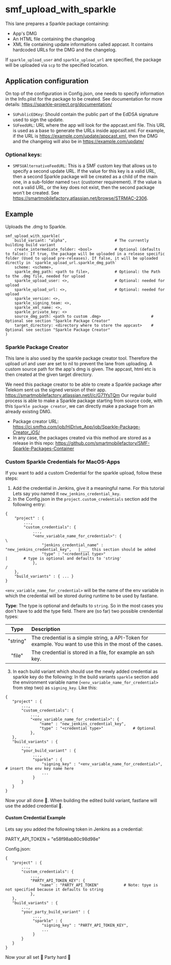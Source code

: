 # smf_upload_with_sparkle

This lane prepares a Sparkle package containing:
- App's DMG
- An HTML file containing the changelog
- XML file containing update informations called appcast. It contains hardcoded URLs for the DMG and the changelog.

If `sparkle_upload_user` and `sparkle_upload_url` are specified, the package will be uploaded via `scp` to the specified location.

## Application configuration

On top of the configuration in Config.json, one needs to specify information in the Info.plist for the package to be created.
See documentation for more details: https://sparkle-project.org/documentation/

- `SUPublicEDKey`: Should contain the public part of the EdDSA signature used to sign the update.
- `SUFeedURL`: URL where the app will look for the appcast.xml file. This URL is used as a base to generate the URLs inside appcast.xml. For example, if the URL is https://example.com/update/appcast.xml, then the DMG and the changelog will also be in https://example.com/update/

### Optional keys:

- `SMFSUAlternativeFeedURL`: This is a SMF custom key that allows us to specify a second update URL. If the value for this key is a valid URL, then a second Sparkle package will be created as a child of the main one, in a sub-folder named `test` (customer requirement). If the value is not a valid URL, or the key does not exist, then the second package won't be created. See https://smartmobilefactory.atlassian.net/browse/STRMAC-2306.

## Example
Uploads the .dmg to Sparkle.

```
smf_upload_with_sparkle(
    build_variant: "alpha",                     # The currently building build variant
    create_intermediate_folder: <bool>          # Optional (defaults to false): If true, the package will be uploaded in a release specific folder (Used to upload pre-releases). If false, it will be uploaded directly in `sparkle_upload_url.sparkle_dmg_path`
    scheme: <scheme>,                         
    sparkle_dmg_path: <path to file>,           # Optional: the Path to the .dmg file, needed for upload
    sparkle_upload_user: <>,                    # Optional: needed for upload
    sparkle_upload_url: <>,                     # Optional: needed for upload
    sparkle_version: <>,
    sparkle_signing_team: <>,
    sparkle_xml_name: <>,
    sparkle_private_key: <>
    source_dmg_path: <path to custom .dmg>                      # Optional see section "Sparkle Package Creator"
    target_directory: <directory where to store the appcast>    # Optional see section "Sparkle Package Creator"
)
``` 
### Sparkle Package Creator
This lane is also used by the sparkle package creator tool. Therefore the upload url and user are set to nil to prevent the lane from uploading. A custom source path for the app's dmg is given. The appcast, html etc is then created at the given target directory. 

We need this package creator to be able to create a Sparkle package after Telekom sent us the signed version of their app. https://smartmobilefactory.atlassian.net/l/c/G71YsTQm
Our regular build process is able to make a Sparkle package starting from source code, with this `Sparkle package creator`, we can directly make a package from an already existing DMG.

- Package creator URL: https://ci.smfhq.com/job/HiDrive_App/job/Sparkle-Package-Creator_iOS/
- In any case, the packages created via this method are stored as a release in this repo: https://github.com/smartmobilefactory/SMF-Sparkle-Packages-Container


### Custom Sparkle Credentials for MacOS-Apps

If you want to add a custom Credential for the sparkle upload, follow these steps:
1. Add the credential in Jenkins, give it a meaningful name. For this tutorial Lets say you named it `new_jenkins_credential_key`.
2. In the Config.json in the `project.custom_credentials` section add the following entry:

```
{
    "project" : {
        ...,
        "custom_credentials": {
            ..., 
            "<env_variable_name_for_credential>": {                         \
                "jenkins_credential_name" : "new_jenkins_credential_key",   |____ this section should be added
                "type" : "<credential type>"                                |       # type is optional and defaults to 'string'
            },                                                              /
    },
    "build_variants" : { ... }
}
```
 `<env_variable_name_for_credential>` will be the name of the env variable in which the credential will be stored during runtime to be used by fastlane.
 
 **Type**:
  The type is optional and defaults to `string`. So in the most cases you don't have to add the type field. There are (so far) two possible crendential types:
  
  | Type | Description |
  | :---: | :--- |
  | "string"| The credential is a simple string, a API-Token for example. You want to use this in the most of the cases. |
  | "file"  | The credential is stored in a file, for example an ssh key. |

    
 3. In each build variant which should use the newly added credential as sparkle key do the following: In the build variants `sparkle` section add the environment variable name (`<env_variable_name_for_credential>`  from step two) as `signing_key`. Like this:
 
```
{
   "project" : {
       ...,
       "custom_credentials": {
           ..., 
           "<env_variable_name_for_credential>": {      
               "name" : "new_jenkins_credential_key",   
               "type" : "<credential type>"             # Optional          
           },                                          
   },
   "build_variants" : { 
       ...,
       "your_build_variant" : {
            ...,
            "sparkle" : {
                "signing_key" : "<env_variable_name_for_credential>",      # insert the env key name here
                ...
            }
       }
   }
}
```

Now your all done 🎉. When building the edited build variant, fastlane will use the added credential 👏.

#### Custom Credential Example
Lets say you added the following token in Jenkins as a credential:

PARTY_API_TOKEN = "e58f98ab80c98d98e"

Config.json:

```
{
   "project" : {
       ...,
       "custom_credentials": {
           ..., 
           "PARTY_API_TOKEN_KEY": {      
               "name" : "PARTY_API_TOKEN"           # Note: tpye is not specified because it defaults to string     
           },                                          
   },
   "build_variants" : { 
       ...,
       "your_party_build_variant" : {
            ...,
            "sparkle" : {
                "signing_key" : "PARTY_API_TOKEN_KEY",
                ...
            }
       }
   }
}
```

Now your all set 🎉 Party hard 🥳
